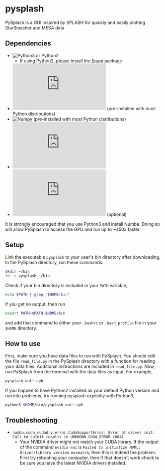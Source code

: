 # pysplash
PySplash is a GUI inspired by SPLASH for quickly and easily plotting StarSmasher and MESA data

## Dependencies
* ![Python3](https://www.python.org/downloads/) or Python2
  * If using Python2, please install the [Enum](https://pypi.org/project/enum34/) package
* ![Tkinter](https://tkdocs.com/tutorial/install.html) (pre-installed with most Python distributions)
* ![Numpy](https://numpy.org/install/) (pre-installed with most Python distributions)
* ![Matplotlib](https://matplotlib.org/stable/users/installing.html)
* ![Numba](https://numba.pydata.org/numba-doc/latest/user/installing.html) (optional)


It is strongly encouraged that you use Python3 and install Numba. Doing so will allow PySplash to access the GPU and run up to ~450x faster.

## Setup
Link the executable `pysplash` to your user's bin directory after downloading. In the PySplash directory, run these commands:
```bash
mkdir ~/bin
ln -s pysplash ~/bin
```
Check if your bin directory is included in your `PATH` variable,
```bash
echo $PATH | grep "$HOME/bin"
```
If you get no output, then run
```bash
export PATH=$PATH:$HOME/bin
```
and add that command to either your `.bashrc` or `.bash_profile` file in your `$HOME` directory.

## How to use
First, make sure you have data files to run with PySplash. You should edit the file `read_file.py` in the PySplash directory with a function for reading your data files. Additional instructions are included in `read_file.py`. Now, run PySplash from the terminal with the data files as input. For example,
```bash
pysplash out*.sph
```

If you happen to have Python2 installed as your default Python version and run into problems, try running pysplash explicitly with Python3,
```bash
python3 $HOME/bin/pysplash out*.sph
```

## Troubleshooting
* ```numba.cuda.cudadrv.error.CudaSupportError: Error at driver init: Call to cuInit results in UNKNOWN_CUDA_ERROR (804)```
  * Your NVIDIA driver might not match your CUDA library. If the output of the command `nvidia-smi` is `Failed to initialize NVML: Driver/library version mismatch`, then this is indeed the problem. First try rebooting your computer, then if that doesn't work check to be sure you have the latest NVIDIA drivers installed.